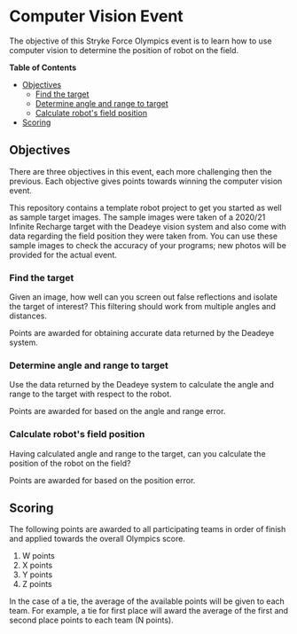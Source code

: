# Computer Vision Event

The objective of this Stryke Force Olympics event is to learn how to use
computer vision to determine the position of robot on the field.

<!-- START doctoc generated TOC please keep comment here to allow auto update -->
<!-- DON'T EDIT THIS SECTION, INSTEAD RE-RUN doctoc TO UPDATE -->
**Table of Contents**

- [Objectives](#objectives)
  - [Find the target](#find-the-target)
  - [Determine angle and range to target](#determine-angle-and-range-to-target)
  - [Calculate robot's field position](#calculate-robots-field-position)
- [Scoring](#scoring)

<!-- END doctoc generated TOC please keep comment here to allow auto update -->

## Objectives

There are three objectives in this event, each more challenging then the
previous. Each objective gives points towards winning the computer vision
event.

This repository contains a template robot project to get you started as well as
sample target images. The sample images were taken of a 2020/21 Infinite
Recharge target with the Deadeye vision system and also come with data
regarding the field position they were taken from. You can use these sample
images to check the accuracy of your programs; new photos will be provided for
the actual event.

### Find the target

Given an image, how well can you screen out false reflections and isolate the
target of interest? This filtering should work from multiple angles and
distances.

Points are awarded for obtaining accurate data returned by the Deadeye system.

### Determine angle and range to target

Use the data returned by the Deadeye system to calculate the angle and range to
the target with respect to the robot.

Points are awarded for based on the angle and range error.

### Calculate robot's field position

Having calculated angle and range to the target, can you calculate the position
of the robot on the field?

Points are awarded for based on the position error.

## Scoring

The following points are awarded to all participating teams in order of finish
and applied towards the overall Olympics score.

1. W points
2. X points
3. Y points
4. Z points

In the case of a tie, the average of the available points will be given to each
team. For example, a tie for first place will award the average of the first
and second place points to each team (N points).
